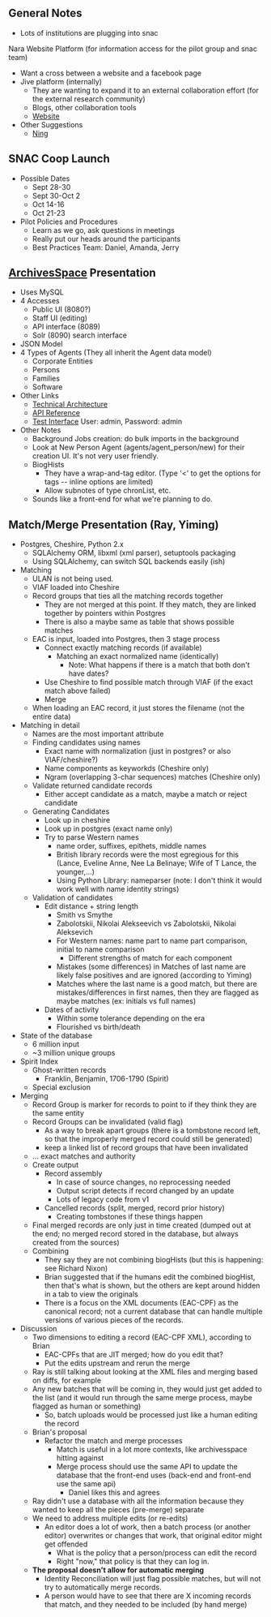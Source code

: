## General Notes

* Lots of institutions are plugging into snac

Nara Website Platform (for information access for the pilot group and snac team)

* Want a cross between a website and a facebook page
* Jive platform (internally)
    * They are wanting to expand it to an external collaboration effort (for the external research community)
    * Blogs, other collaboration tools
    * [Website](https://www.jivesoftware.com/) 
* Other Suggestions
    * [Ning](http://www.ning.com)

## SNAC Coop Launch 

* Possible Dates
    * Sept 28-30
    * Sept 30-Oct 2
    * Oct 14-16
    * Oct 21-23
* Pilot Policies and Procedures
    * Learn as we go, ask questions in meetings
    * Really put our heads around the participants
    * Best Practices Team: Daniel, Amanda, Jerry


## [ArchivesSpace](http://archivesspace.github.io/archivesspace/doc) Presentation

* Uses MySQL
* 4 Accesses
    * Public UI (8080?)
    * Staff UI (editing)
    * API interface (8089)
    * Solr (8090) search interface
* JSON Model
* 4 Types of Agents (They all inherit the Agent data model)
    * Corporate Entities
    * Persons
    * Families
    * Software
* Other Links
    * [Technical Architecture](http://archivesspace.github.io/archivesspace/doc/file.ARCHITECTURE.html)
    * [API Reference](http://archivesspace.github.io/api/)
    * [Test Interface](http://test.archivesspace.org:8080) User: admin, Password: admin
* Other Notes
    * Background Jobs creation: do bulk imports in the background
    * Look at New Person Agent (agents/agent_person/new) for their creation UI.  It's not very user friendly.
    * BiogHists
        * They have a wrap-and-tag editor.  (Type '<' to get the options for tags -- inline options are limited)
        * Allow subnotes of type chronList, etc.
    * Sounds like a front-end for what we're planning to do. 

## Match/Merge Presentation (Ray, Yiming)

* Postgres, Cheshire, Python 2.x
    * SQLAlchemy ORM, libxml (xml parser), setuptools packaging
    * Using SQLAlchemy, can switch SQL backends easily (ish)
* Matching
    * ULAN is not being used.
    * VIAF loaded into Cheshire
    * Record groups that ties all the matching records together
        * They are not merged at this point.  If they match, they are linked together by pointers within Postgres
        * There is also a maybe same as table that shows possible matches
    * EAC is input, loaded into Postgres, then 3 stage process
        * Connect exactly matching records (if available)
            * Matching an exact normalized name (identically)
                * Note: What happens if there is a match that both don't have dates?
        * Use Cheshire to find possible match through VIAF (if the exact match above failed)
        * Merge
    * When loading an EAC record, it just stores the filename (not the entire data)
* Matching in detail
    * Names are the most important attribute
    * Finding candidates using names
        * Exact name with normalization (just in postgres? or also VIAF/cheshire?)
        * Name components as keyworkds (Cheshire only)
        * Ngram (overlapping 3-char sequences) matches (Cheshire only)
    * Validate returned candidate records
        * Either accept candidate as a match, maybe a match or reject candidate
    * Generating Candidates
        * Look up in cheshire
        * Look up in postgres (exact name only)
        * Try to parse Western names
            * name order, suffixes, epithets, middle names
            * British library records were the most egregious for this (Lance, Eveline Anne, Nee La Belinaye; Wife of T Lance, the younger,...)
            * Using Python Library: nameparser (note: I don't think it would work well with name identity strings)
    * Validation of candidates
        * Edit distance + string length
            * Smith vs Smythe
            * Zabolotskii, Nikolai Alekseevich vs Zabolotskii, Nikolai Aleksevich
            * For Western names: name part to name part comparison, initial to name comparison
                * Different strengths of match for each component
            * Mistakes (some differences) in Matches of last name are likely false positives and are ignored (according to Yiming)
            * Matches where the last name is a good match, but there are mistakes/differences in first names, then they are flagged as maybe matches (ex: initials vs full names)
        * Dates of activity
            * Within some tolerance depending on the era
            * Flourished vs birth/death
* State of the database
    * 6 million input
    * ~3 million unique groups
* Spirit Index
    * Ghost-written records
        * Franklin, Benjamin, 1706-1790 (Spirit)
    * Special exclusion
* Merging
    * Record Group is marker for records to point to if they think they are the same entity
    * Record Groups can be invalidated (valid flag)
        * As a way to break apart groups (there is a tombstone record left, so that the improperly merged record could still be generated)
        * keep a linked list of record groups that have been invalidated
    * ... exact matches and authority 
    * Create output
        * Record assembly
            * In case of source changes, no reprocessing needed
            * Output script detects if record changed by an update
            * Lots of legacy code from v1
        * Cancelled records (split, merged, record prior history)
            * Creating tombstones if these things happen
    * Final merged records are only just in time created (dumped out at the end; no merged record stored in the database, but always created from the sources)
    * Combining
        * They say they are not combining biogHists (but this is happening: see Richard Nixon)
        * Brian suggested that if the humans edit the combined biogHist, then that's what is shown, but the others are kept around hidden in a tab to view the originals
        * There is a focus on the XML documents (EAC-CPF) as the canonical record; not a current database that can handle multiple versions of various pieces of the records.
* Discussion
    * Two dimensions to editing a record (EAC-CPF XML), according to Brian
        * EAC-CPFs that are JIT merged; how do you edit that?
        * Put the edits upstream and rerun the merge
    * Ray is still talking about looking at the XML files and merging based on diffs, for example
    * Any new batches that will be coming in, they would just get added to the list (and it would run through the same merge process, maybe flagged as human or something)
        * So, batch uploads would be processed just like a human editing the record
    * Brian's proposal
        * Refactor the match and merge processes
            * Match is useful in a lot more contexts, like archivesspace hitting against
            * Merge process should use the same API to update the database that the front-end uses (back-end and front-end use the same api)
                * Daniel likes this and agrees
    * Ray didn't use a database with all the information because they wanted to keep all the pieces (pre-merge) separate
    * We need to address multiple edits (or re-edits)
        * An editor does a lot of work, then a batch process (or another editor) overwrites or changes that work, that original editor might get offended
            * What is the policy that a person/process can edit the record
            * Right "now," that policy is that they can log in.
    * **The proposal doesn't allow for automatic merging**
        * Identity Reconciliation will just flag possible matches, but will not try to automatically merge records.
        * A person would have to see that there are X incoming records that match, and they needed to be included (by hand merge)

